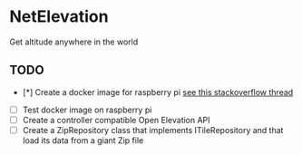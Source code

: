 # NetElevation

Get altitude anywhere in the world

## TODO

- [*] Create a docker image for raspberry pi [see this stackoverflow thread](https://stackoverflow.com/questions/60158729/deploying-asp-net-core-docker-image-from-x86-to-arm-raspberry-pi-in-vs2019)
- [ ] Test docker image on raspberry pi
- [ ] Create a controller compatible Open Elevation API
- [ ] Create a ZipRepository class  that implements ITileRepository and that load its data from a giant Zip file

